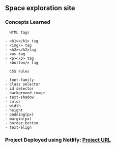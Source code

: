## Space exploration site
### Concepts Learned
```
  HTML Tags

- <h1></h1> tag
- <img/> tag
- <h2></h2>tag
- <a> tag
- <p></p> tag
- <button/> tag
```

```
  CSS rules

- font-family
- class selector
- id selector
- background-image
- text-shadow
- color
- width
- height
- padding(px)
- margin(px)
- border-bottom
- text-align
```
### Project Deployed using Netlify: [Project URL](https://space-exploration-homepage.netlify.app/)
